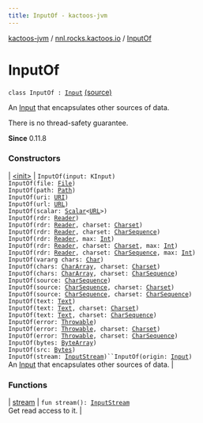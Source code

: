 ```yaml
---
title: InputOf - kactoos-jvm
---
```


[kactoos-jvm](../../index.html) / [nnl.rocks.kactoos.io](../index.html) / [InputOf](./index.html)

# InputOf

`class InputOf : `[`Input`](../../nnl.rocks.kactoos/-input/index.html) [(source)](https://github.com/neonailol/kactoos/blob/master/kactoos-jvm/src/main/kotlin/nnl/rocks/kactoos/io/InputOf.kt#L30)

An [Input](../../nnl.rocks.kactoos/-input/index.html) that encapsulates other sources of data.

There is no thread-safety guarantee.

**Since**
0.11.8

### Constructors

| [&lt;init&gt;](-init-.html) | `InputOf(input: KInput)`<br>`InputOf(file: `[`File`](http://docs.oracle.com/javase/8/docs/api/java/io/File.html)`)`<br>`InputOf(path: `[`Path`](http://docs.oracle.com/javase/8/docs/api/java/nio/file/Path.html)`)`<br>`InputOf(uri: `[`URI`](http://docs.oracle.com/javase/8/docs/api/java/net/URI.html)`)`<br>`InputOf(url: `[`URL`](http://docs.oracle.com/javase/8/docs/api/java/net/URL.html)`)`<br>`InputOf(scalar: `[`Scalar`](../../nnl.rocks.kactoos/-scalar/index.html)`<`[`URL`](http://docs.oracle.com/javase/8/docs/api/java/net/URL.html)`>)`<br>`InputOf(rdr: `[`Reader`](http://docs.oracle.com/javase/8/docs/api/java/io/Reader.html)`)`<br>`InputOf(rdr: `[`Reader`](http://docs.oracle.com/javase/8/docs/api/java/io/Reader.html)`, charset: `[`Charset`](http://docs.oracle.com/javase/8/docs/api/java/nio/charset/Charset.html)`)`<br>`InputOf(rdr: `[`Reader`](http://docs.oracle.com/javase/8/docs/api/java/io/Reader.html)`, charset: `[`CharSequence`](https://kotlinlang.org/api/latest/jvm/stdlib/kotlin/-char-sequence/index.html)`)`<br>`InputOf(rdr: `[`Reader`](http://docs.oracle.com/javase/8/docs/api/java/io/Reader.html)`, max: `[`Int`](https://kotlinlang.org/api/latest/jvm/stdlib/kotlin/-int/index.html)`)`<br>`InputOf(rdr: `[`Reader`](http://docs.oracle.com/javase/8/docs/api/java/io/Reader.html)`, charset: `[`Charset`](http://docs.oracle.com/javase/8/docs/api/java/nio/charset/Charset.html)`, max: `[`Int`](https://kotlinlang.org/api/latest/jvm/stdlib/kotlin/-int/index.html)`)`<br>`InputOf(rdr: `[`Reader`](http://docs.oracle.com/javase/8/docs/api/java/io/Reader.html)`, charset: `[`CharSequence`](https://kotlinlang.org/api/latest/jvm/stdlib/kotlin/-char-sequence/index.html)`, max: `[`Int`](https://kotlinlang.org/api/latest/jvm/stdlib/kotlin/-int/index.html)`)`<br>`InputOf(vararg chars: `[`Char`](https://kotlinlang.org/api/latest/jvm/stdlib/kotlin/-char/index.html)`)`<br>`InputOf(chars: `[`CharArray`](https://kotlinlang.org/api/latest/jvm/stdlib/kotlin/-char-array/index.html)`, charset: `[`Charset`](http://docs.oracle.com/javase/8/docs/api/java/nio/charset/Charset.html)`)`<br>`InputOf(chars: `[`CharArray`](https://kotlinlang.org/api/latest/jvm/stdlib/kotlin/-char-array/index.html)`, charset: `[`CharSequence`](https://kotlinlang.org/api/latest/jvm/stdlib/kotlin/-char-sequence/index.html)`)`<br>`InputOf(source: `[`CharSequence`](https://kotlinlang.org/api/latest/jvm/stdlib/kotlin/-char-sequence/index.html)`)`<br>`InputOf(source: `[`CharSequence`](https://kotlinlang.org/api/latest/jvm/stdlib/kotlin/-char-sequence/index.html)`, charset: `[`Charset`](http://docs.oracle.com/javase/8/docs/api/java/nio/charset/Charset.html)`)`<br>`InputOf(source: `[`CharSequence`](https://kotlinlang.org/api/latest/jvm/stdlib/kotlin/-char-sequence/index.html)`, charset: `[`CharSequence`](https://kotlinlang.org/api/latest/jvm/stdlib/kotlin/-char-sequence/index.html)`)`<br>`InputOf(text: `[`Text`](../../nnl.rocks.kactoos/-text/index.html)`)`<br>`InputOf(text: `[`Text`](../../nnl.rocks.kactoos/-text/index.html)`, charset: `[`Charset`](http://docs.oracle.com/javase/8/docs/api/java/nio/charset/Charset.html)`)`<br>`InputOf(text: `[`Text`](../../nnl.rocks.kactoos/-text/index.html)`, charset: `[`CharSequence`](https://kotlinlang.org/api/latest/jvm/stdlib/kotlin/-char-sequence/index.html)`)`<br>`InputOf(error: `[`Throwable`](https://kotlinlang.org/api/latest/jvm/stdlib/kotlin/-throwable/index.html)`)`<br>`InputOf(error: `[`Throwable`](https://kotlinlang.org/api/latest/jvm/stdlib/kotlin/-throwable/index.html)`, charset: `[`Charset`](http://docs.oracle.com/javase/8/docs/api/java/nio/charset/Charset.html)`)`<br>`InputOf(error: `[`Throwable`](https://kotlinlang.org/api/latest/jvm/stdlib/kotlin/-throwable/index.html)`, charset: `[`CharSequence`](https://kotlinlang.org/api/latest/jvm/stdlib/kotlin/-char-sequence/index.html)`)`<br>`InputOf(bytes: `[`ByteArray`](https://kotlinlang.org/api/latest/jvm/stdlib/kotlin/-byte-array/index.html)`)`<br>`InputOf(src: `[`Bytes`](../../nnl.rocks.kactoos/-bytes/index.html)`)`<br>`InputOf(stream: `[`InputStream`](http://docs.oracle.com/javase/8/docs/api/java/io/InputStream.html)`)``InputOf(origin: `[`Input`](../../nnl.rocks.kactoos/-input/index.html)`)`<br>An [Input](../../nnl.rocks.kactoos/-input/index.html) that encapsulates other sources of data. |

### Functions

| [stream](stream.html) | `fun stream(): `[`InputStream`](http://docs.oracle.com/javase/8/docs/api/java/io/InputStream.html)<br>Get read access to it. |

